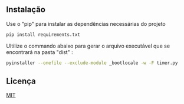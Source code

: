 ## Instalação

Use o "pip" para instalar as dependências necessárias do projeto

```bash
pip install requirements.txt
```

Ultilize o commando abaixo para gerar o arquivo executável que se encontrará na pasta "dist" :

```bash
pyinstaller --onefile --exclude-module _bootlocale -w -F timer.py
```

## Licença
[MIT](https://choosealicense.com/licenses/mit/)